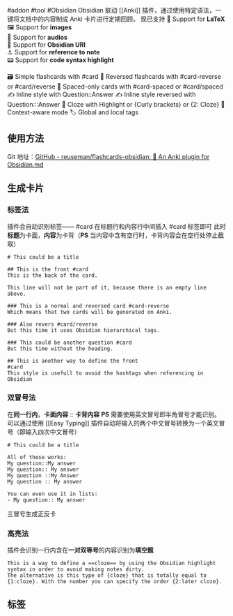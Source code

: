 
#addon #tool #Obsidian 
Obsidian 联动 [[Anki]] 插件，通过使用特定语法，一键将文档中的内容制成 Anki 卡片进行定期回顾。
现已支持
	🔢 Support for **LaTeX**  
	🖼️ Support for **images**  
	🎤 Support for **audios**  
	🔗 Support for **Obsidian URI**  
	⚓ Support for **reference to note**  
	📟 Support for **code syntax highlight**


🗃️ Simple flashcards with #card
🎴 Reversed flashcards with #card-reverse or #card/reverse
📅 Spaced-only cards with #card-spaced or #card/spaced
✍️ Inline style with Question::Answer
✍️ Inline style reversed with Question:::Answer
📃 Cloze with Highlight or {Curly brackets} or {2: Cloze}
🧠 Context-aware mode
🏷️ Global and local tags

## 使用方法

Git 地址：[GitHub - reuseman/flashcards-obsidian: 🎴 An Anki plugin for Obsidian.md](https://github.com/reuseman/flashcards-obsidian)

## 生成卡片

### 标签法
插件会自动识别标签—— #card 
在标题行和内容行中间插入 #card 标签即可
此时**标题**为卡面，**内容**为卡背（**PS** 当内容中含有空行时，卡背内容会在空行处停止截取）
```
# This could be a title

## This is the front #card    
This is the back of the card.

This line will not be part of it, because there is an empty line above.

### This is a normal and reversed card #card-reverse
Which means that two cards will be generated on Anki.

### Also revers #card/reverse
But this time it uses Obsidian hierarchical tags.

### This could be another question #card
But this time without the heading.

## This is another way to define the front
#card 
This style is usefull to avoid the hashtags when referencing in Obsidian

```

### 双冒号法
在**同一行内**，**卡面内容** :: **卡背内容**
**PS** 需要使用英文冒号即半角冒号才能识别。可以通过使用 [[Easy Typing]] 插件自动将输入的两个中文冒号转换为一个英文冒号（即输入四次中文冒号）
```
# This could be a title

All of these works:
My question::My answer
My question:: My answer
My question ::My Answer
My question :: My answer

You can even use it in lists:
- My question:: My answer
```
三冒号生成正反卡

### 高亮法
插件会识别一行内含在**一对双等号**的内容识别为**填空题**
```
This is a way to define a ==cloze== by using the Obsidian highlight syntax in order to avoid making notes dirty.
The alternative is this type of {cloze} that is totally equal to {1:cloze}. With the number you can specify the order {2:later cloze}.
```

## 标签
